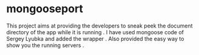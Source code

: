 mongooseport
============

This project aims at providing the developers to sneak peek the document directory of the app while it is running . I have used  mongoose code of Sergey Lyubka and added the wrapper . Also provided the easy way to  show you the running servers . 